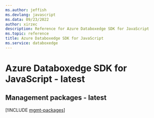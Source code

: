 ```yaml
---
ms.author: jeffish
ms.devlang: javascript
ms.data: 09/23/2022
author: xirzec
description: Reference for Azure Databoxedge SDK for JavaScript
ms.topic: reference
title: Azure Databoxedge SDK for JavaScript
ms.service: databoxedge
---
```

# Azure Databoxedge SDK for JavaScript - latest

## Management packages - latest
[!INCLUDE [mgmt-packages](databoxedge-mgmt-index.md)]